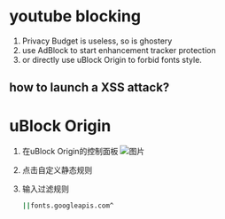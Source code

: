 # youtube blocking

1. Privacy Budget is useless, so is ghostery
2. use AdBlock to start enhancement tracker protection
3. or directly use uBlock Origin to forbid fonts style.

## how to launch a XSS attack?

# uBlock Origin

1. 在uBlock Origin的控制面板
   ![图片](https://github.com/user-attachments/assets/d677564b-337f-4ccb-a55a-defb497ccb3a)
2. 点击自定义静态规则
3. 输入过滤规则
   
   ```sh
   ||fonts.googleapis.com^
   ```

